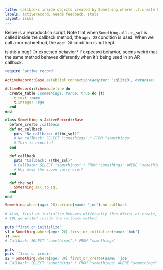 ```yaml
---
title: callbacks inside objects created by Something.where(..).create keep the scope inside before_/after_ methods?
labels: activerecord, needs feedback, stale
layout: issue
---
```


Below is a reproduction script. Note that when `Something.all.to_sql` is called inside the callback method, the `age: 28` condition is used. When we call a normal method, the `age: 28` condition is not kept. 

Is this a bug? Or expected behavior? If expected behavior, seems weird that the same method behaves differently when it's being used in an AR callback.

``` ruby
require 'active_record'

ActiveRecord::Base.establish_connection(adapter: 'sqlite3', database: ':memory:')

ActiveRecord::Schema.define do
  create_table :somethings, force: true do |t|
    t.text :name
    t.integer :age
  end
end

class Something < ActiveRecord::Base
  before_create :callback
  def no_callback
    puts "No callback: #{the_sql}"
    # No callback: SELECT "somethings".* FROM "somethings"
    # This is expected
  end

  def callback
    puts "Callback: #{the_sql}"
    # Callback: SELECT "somethings".* FROM "somethings" WHERE "somethings"."age" = 28
    # Why does the scope carry over?
  end

  def the_sql
    Something.all.to_sql
  end
end

Something.where(age: 28).create(name: 'joe').no_callback

# Also, first_or_initialize behaves differently than #first_or_create, there is different
# SQL generated inside the callback method.

puts "first or initialize"
s1 = Something.where(age: 20).first_or_initialize(name: 'bob')
s1.save
# Callback: SELECT "somethings".* FROM "somethings"

puts
puts "first or create"
s2 = Something.where(age: 30).first_or_create(name: 'joe')
# Callback: SELECT "somethings".* FROM "somethings" WHERE "somethings"."age" = 30
```

